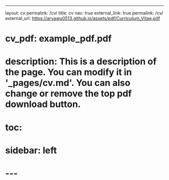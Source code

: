 ---

layout: cv
permalink: /cv/
title: cv
nav: true
external_link: true
permalink: /cv/
external_url: https://aryawu0513.github.io/assets/pdf/Curriculum_Vitae.pdf

# cv_pdf: example_pdf.pdf

# description: This is a description of the page. You can modify it in '\_pages/cv.md'. You can also change or remove the top pdf download button.

# toc:

# sidebar: left

# ---
